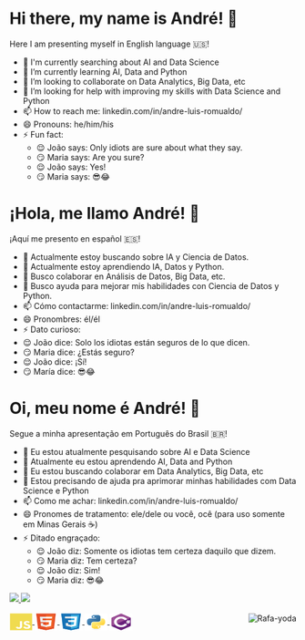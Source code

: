 # Hi there, my name is André! 👋
Here I am presenting myself in English language 🇺🇸!
- 🔭 I'm currently searching about AI and Data Science
- 🌱 I’m currently learning AI, Data and Python
- 👯 I’m looking to collaborate on Data Analytics, Big Data, etc
- 🤔 I’m looking for help with improving my skills with Data Science and Python
- 📫 How to reach me: linkedin.com/in/andre-luis-romualdo/ 
- 😄 Pronouns: he/him/his
- ⚡ Fun fact:
    - 😌 João says: Only idiots are sure about what they say.
    - 😏 Maria says: Are you sure?
    - 😌 João says: Yes!
    - 😏 Maria says: 😎😂


# ¡Hola, me llamo André! 👋
¡Aquí me presento en español 🇪🇸!
- 🔭 Actualmente estoy buscando sobre IA y Ciencia de Datos.
- 🌱 Actualmente estoy aprendiendo IA, Datos y Python.
- 👯 Busco colaborar en Análisis de Datos, Big Data, etc.
- 🤔 Busco ayuda para mejorar mis habilidades con Ciencia de Datos y Python.
- 📫 Cómo contactarme: linkedin.com/in/andre-luis-romualdo/
- 😄 Pronombres: él/él
- ⚡ Dato curioso:
- 😌 João dice: Solo los idiotas están seguros de lo que dicen.
- 😏 Maria dice: ¿Estás seguro?
- 😌 João dice: ¡Sí!
- 😏 María dice: 😎😂


# Oi, meu nome é André! 👋 
Segue a minha apresentação em Português do Brasil 🇧🇷!
- 🔭 Eu estou atualmente pesquisando sobre AI e Data Science
- 🌱 Atualmente eu estou aprendendo AI, Data and Python
- 👯 Eu estou buscando colaborar em Data Analytics, Big Data, etc
- 🤔 Estou precisando de ajuda pra aprimorar minhas habilidades com Data Science e Python
- 📫 Como me achar: linkedin.com/in/andre-luis-romualdo/ 
- 😄 Pronomes de tratamento: ele/dele ou você, ocê (para uso somente em Minas Gerais ☕)
- ⚡ Ditado engraçado:
    - 😌 João diz: Somente os idiotas tem certeza daquilo que dizem.
    - 😏 Maria diz: Tem certeza?
    - 😌 João diz: Sim!
    - 😏 Maria diz: 😎😂

 <div>
  <a href="https://github.com/rafaballerini">
  <img height="140em" src="https://github-readme-stats.vercel.app/api?username=andrefalken&show_icons=false&theme=dark&include_all_commits=true&count_private=true"/>
  <img height="140em" src="https://github-readme-stats.vercel.app/api/top-langs/?username=andrefalken&layout=compact&langs_count=7&theme=dark"/>
</div>
  
<div style="display: inline_block"><br>
  <img align="center" alt="Rafa-Js" height="30" width="40" src="https://raw.githubusercontent.com/devicons/devicon/master/icons/javascript/javascript-plain.svg">
  <img align="center" alt="Rafa-HTML" height="30" width="40" src="https://raw.githubusercontent.com/devicons/devicon/master/icons/html5/html5-original.svg">
  <img align="center" alt="Rafa-CSS" height="30" width="40" src="https://raw.githubusercontent.com/devicons/devicon/master/icons/css3/css3-original.svg">
  <img align="center" alt="Rafa-Python" height="30" width="40" src="https://raw.githubusercontent.com/devicons/devicon/master/icons/python/python-original.svg">
  <img align="center" alt="Rafa-Csharp" height="30" width="40" src="https://raw.githubusercontent.com/devicons/devicon/master/icons/csharp/csharp-original.svg">
  <img align="right" alt="Rafa-yoda" src="https://thumbs.gfycat.com/BoringEdibleAmericansaddlebred-max-1mb.gif">   
</div>
